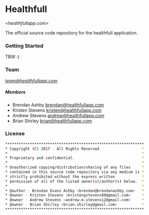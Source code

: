 # Healthfull
_<healthfullapp.com>_

The official source code repository for the healthfull application.

### Getting Started

TBW :)

### Team
_<team@healthfullapp.com>_

##### Members
* Brendan Ashby <brendan@healthfullapp.com>
* Kristen Stevens <kristen@healthfullapp.com>
* Andrew Stevens <andrew@healthfullapp.com>
* Brian Shirley <brian@healthfullapp.com>

### License
```sh
**************************************************************
* Copyright (C) 2017 - All Rights Reserved                   *
*                                                            *
* Proprietary and confidential.                              *
*                                                            *
* Unauthorized copying/distribution/sharing of any files     *
* contained in this source code repository via any medium is *
* strictly prohibited without the express written            *
* permission of all of the listed owner(s)/author(s) below.  *
*                                                            *
* @author - Brendan Evans Ashby <brendan@brendanashby.com>   *
* @owner - Kristen Stevens <kristengstevens89@gmail.com>     *
* @owner - Andrew Stevens <andrew.m.stevens12@gmail.com>     *
* @owner - Brian Shirley <brian.shirley@gmail.com>           *
**************************************************************
```